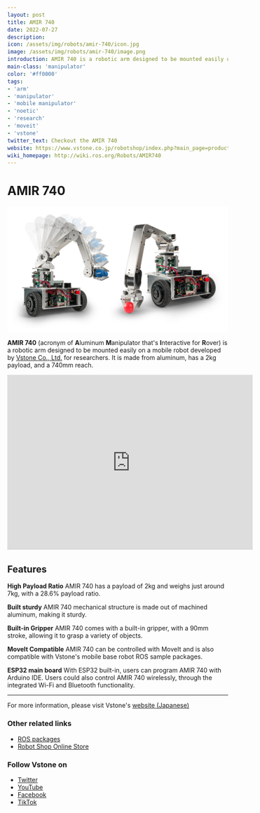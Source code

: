 ```yaml
---
layout: post
title: AMIR 740
date: 2022-07-27
description:
icon: /assets/img/robots/amir-740/icon.jpg
image: /assets/img/robots/amir-740/image.png
introduction: AMIR 740 is a robotic arm designed to be mounted easily on a mobile robot for researchers. It is made from aluminum, has a 2kg payload, and a 740mm reach.
main-class: 'manipulator'
color: '#ff0000'
tags:
- 'arm'
- 'manipulator'
- 'mobile manipulator'
- 'noetic'
- 'research'
- 'moveit'
- 'vstone'
twitter_text: Checkout the AMIR 740
website: https://www.vstone.co.jp/robotshop/index.php?main_page=product_info&products_id=5348
wiki_homepage: http://wiki.ros.org/Robots/AMIR740
---
```


# AMIR 740

![AMIR_740_image](/assets/img/robots/amir-740/image.png)

**AMIR 740** (acronym of **A**luminum **M**anipulator that's **I**nteractive for **R**over) is a robotic arm designed to be mounted easily on a mobile robot developed by [Vstone Co., Ltd.](https://www.vstone.co.jp/english/index.html) for researchers. It is made from aluminum, has a 2kg payload, and a 740mm reach.

<iframe width="560" height="399" src="https://www.youtube.com/embed/YGMr6m95MDk" title="YouTube video player" frameborder="0" allow="accelerometer; autoplay; clipboard-write; encrypted-media; gyroscope; picture-in-picture" allowfullscreen></iframe>

## Features

**High Payload Ratio** 
AMIR 740 has a payload of 2kg and weighs just around 7kg, with a 28.6% payload ratio.

**Built sturdy** 
AMIR 740 mechanical structure is made out of machined aluminum, making it sturdy.

**Built-in Gripper** 
AMIR 740 comes with a built-in gripper, with a 90mm stroke, allowing it to grasp a variety of objects.

**MoveIt Compatible**
AMIR 740 can be controlled with MoveIt and is also compatible with Vstone's mobile base robot ROS sample packages.

**ESP32 main board**
With ESP32 built-in, users can program AMIR 740 with Arduino IDE. Users could also control AMIR 740 wirelessly, through the integrated Wi-Fi and Bluetooth functionality.

---
For more information, please visit Vstone's [website (Japanese)](https://www.vstone.co.jp/robotshop/index.php?main_page=product_info&products_id=5348)

### Other related links
- [ROS packages](https://github.com/vstoneofficial/amir740_ros)
- [Robot Shop Online Store](https://www.vstone.co.jp/robotshop/index.php?main_page=product_info&products_id=5348)

### Follow Vstone on
- [Twitter](https://twitter.com/vstone_) 
- [YouTube](https://www.youtube.com/user/vstonevstone)
- [Facebook](https://www.facebook.com/vstonerobotshop/)
- [TikTok](https://www.tiktok.com/@vstone0804)
